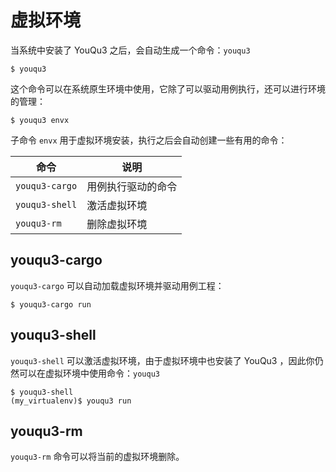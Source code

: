 # 虚拟环境

当系统中安装了 YouQu3 之后，会自动生成一个命令：`youqu3`

```shell
$ youqu3
```

这个命令可以在系统原生环境中使用，它除了可以驱动用例执行，还可以进行环境的管理：

```shell
$ youqu3 envx
```

子命令 `envx` 用于虚拟环境安装，执行之后会自动创建一些有用的命令：

| 命令           | 说明               |
| -------------- | ------------------ |
| `youqu3-cargo` | 用例执行驱动的命令 |
| `youqu3-shell` | 激活虚拟环境       |
| `youqu3-rm`    | 删除虚拟环境       |

## youqu3-cargo

`youqu3-cargo` 可以自动加载虚拟环境并驱动用例工程：

```shell
$ youqu3-cargo run
```

## youqu3-shell

`youqu3-shell` 可以激活虚拟环境，由于虚拟环境中也安装了 YouQu3 ，因此你仍然可以在虚拟环境中使用命令：`youqu3`

```shell
$ youqu3-shell
(my_virtualenv)$ youqu3 run
```

## youqu3-rm

`youqu3-rm` 命令可以将当前的虚拟环境删除。